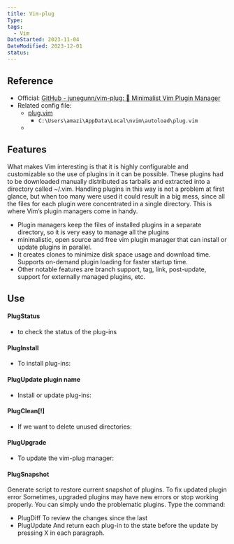 ```yaml
---
title: Vim-plug
Type:
tags:
  - Vim
DateStarted: 2023-11-04
DateModified: 2023-12-01
status:
---
```


## Reference

- Official: [GitHub - junegunn/vim-plug: :hibiscus: Minimalist Vim Plugin Manager](https://github.com/junegunn/vim-plug)
- Related config file:
  - [plug.vim](file:///C:%5CUsers%5Camazi%5CAppData%5CLocal%5Cnvim%5Cautoload%5Cplug.vim)
    - `C:\Users\amazi\AppData\Local\nvim\autoload\plug.vim`
  -

## Features

What makes Vim interesting is that it is highly configurable and customizable so the use of plugins in it can be possible.
These plugins had to be downloaded manually distributed as tarballs and extracted into a directory called ~/.vim.
Handling plugins in this way is not a problem at first glance, but when too many were used it could result in a big mess, since all the files for each plugin were concentrated in a single directory.
This is where Vim’s plugin managers come in handy.

- Plugin managers keep the files of installed plugins in a separate directory, so it is very easy to manage all the plugins
- minimalistic, open source and free vim plugin manager that can install or update plugins in parallel.
- It creates clones to minimize disk space usage and download time. Supports on-demand plugin loading for faster startup time.
- Other notable features are branch support, tag, link, post-update, support for externally managed plugins, etc.

## Use

#### PlugStatus

- to check the status of the plug-ins

#### PlugInstall

- To install plug-ins:

#### PlugUpdate plugin name

- Install or update plug-ins:

#### PlugClean[!]

- If we want to delete unused directories:

#### PlugUpgrade

- To update the vim-plug manager:

#### PlugSnapshot

Generate script to restore current snapshot of plugins.
To fix updated plugin error
Sometimes, upgraded plugins may have new errors or stop working properly. You can simply undo the problematic plugins.
Type the command:

- PlugDiff
  To review the changes since the last
- PlugUpdate
  And return each plug-in to the state before the update by pressing X in each paragraph.
